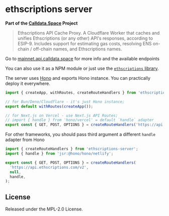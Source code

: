 # ethscriptions server

**Part of the [Calldata.Space](https://calldata.space) Project**

> Ethscriptions API Cache Proxy. A Cloudflare Worker that caches and unifies Ethscriptions (or any
> other) API's responses, according to ESIP-9. Includes support for estimating gas costs, resolving
> ENS on-chain / off-chain names, and Ethscriptions names.

Go to [mainnet.api.calldata.space](https://mainnet.api.calldata.space) for more info and the
available endpoints

You can also use it as a NPM module or just use the
[`ethscriptions` library](https://npmjs.com/package/ethscriptions).

The server uses [Hono](https://hono.dev) and exports Hono instance. You can practically deploy it
everywhere.

```ts
import { createApp, withRoutes, createRouteHandlers } from 'ethscriptions-server';

// for Bun/Deno/Cloudflare - it's just Hono instance;
export default withRoutes(createApp());

// for Next.js on Vercel - use Next.js API Routes;
// import { handle } from 'hono/vercel' = default `handle` adapter
export const { GET, POST, OPTIONS } = createRouteHandlers('https://api.ethscriptions.com/v2');
```

For other frameworks, you should pass third argument a different `handle` adapter from Hono

```ts
import { createRouteHandlers } from 'ethscriptions-server';
import { handle } from 'jsr:@hono/hono/netlify';

export const { GET, POST, OPTIONS } = createRouteHandlers(
  'https://api.ethscriptions.com/v2',
  null,
  handle,
);
```

## License

Released under the MPL-2.0 License.

